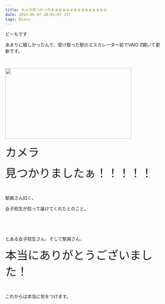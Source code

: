 ```yaml
---
title: カメラ見つかったぁぁぁぁぁぁぁぁぁぁぁぁぁぁぁ
date: 2013-06-07 20:01:07 JST
tags: Diary
---
```

<p>どーもです</p>
<p>あまりに嬉しかったんで、受け取った駅のエスカレーター前でVAIO Z開いて更新です。</p>
<p>&nbsp;</p>
<p><img src="https://lh6.googleusercontent.com/-runr8Q82TQY/UbG8NMlcRiI/AAAAAAAACNA/31qYJYouMfE/s400/DSC_0005.JPG" height="225" width="400" /></p>
<p><span style="font-size:36px;">カメラ</span></p>
<p><span style="font-size:36px;">見つかりましたぁ！！！！！</span></p>
<p>&nbsp;</p>
<p>駅員さん曰く、</p>
<p>女子校生が拾って届けてくれたとのこと。</p>
<p>&nbsp;</p>
<p>&nbsp;</p>
<p>とある女子校生さん、そして駅員さん、</p>
<p><span style="font-size:36px;">本当にありがとうございました！</span></p>
<p>&nbsp;</p>
<p>これからは本当に気をつけます。</p>
